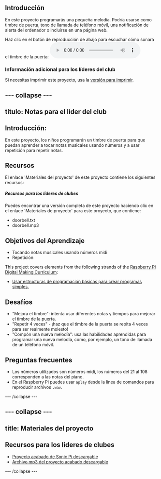 ## Introducción

En este proyecto programarás una pequeña melodía. Podría usarse como timbre de puerta, tono de llamada de teléfono móvil, una notificación de alerta del ordenador o incluirse en una página web.

<div id="audio-preview" class="pdf-hidden">
  Haz clic en el botón de reproducción de abajo para escuchar cómo sonará el timbre de la puerta: <audio controls preload> <source src="resources/doorbell.mp3" type="audio/mpeg"> Tu navegador no es compatible con el elemento <code>audio</code>. </audio>
</div>

### Información adicional para los líderes del club

Si necesitas imprimir este proyecto, usa la [versión para imprimir](https://projects.raspberrypi.org/en/projects/compose-tune/print).

## \--- collapse \---

## título: Notas para el líder del club

## Introducción:

En este proyecto, los niños programarán un timbre de puerta para que puedan aprender a tocar notas musicales usando números y a usar repetición para repetir notas.

## Recursos

El enlace 'Materiales del proyecto' de este proyecto contiene los siguientes recursos:

##### Recursos para los líderes de clubes

Puedes encontrar una versión completa de este proyecto haciendo clic en el enlace 'Materiales de proyecto' para este proyecto, que contiene:

* doorbell.txt
* doorbell.mp3

## Objetivos del Aprendizaje

* Tocando notas musicales usando números midi
* Repetición

This project covers elements from the following strands of the [Raspberry Pi Digital Making Curriculum](https://rpf.io/curriculum):

* [Usar estructuras de programación básicas para crear programas simples.](https://www.raspberrypi.org/curriculum/programming/creator)

## Desafíos

* "Mejora el timbre": intenta usar diferentes notas y tiempos para mejorar el timbre de la puerta.
* "Repetir 4 veces" - ¡haz que el timbre de la puerta se repita 4 veces para ser realmente molesto!
* "Compón una nueva melodía": usa las habilidades aprendidas para programar una nueva melodía, como, por ejemplo, un tono de llamada de un teléfono móvil.

## Preguntas frecuentes

* Los números utilizados son números midi, los números del 21 al 108 corresponden a las notas del piano.
* En el Raspberry Pi puedes usar `aplay` desde la línea de comandos para reproducir archivos `.wav`.

\--- /collapse \---

## \--- collapse \---

## title: Materiales del proyecto

## Recursos para los líderes de clubes

* [Proyecto acabado de Sonic Pi descargable](resources/doorbell.txt)
* [Archivo mp3 del proyecto acabado descargable](resources/doorbell.mp3)

\--- /collapse \---